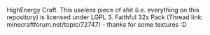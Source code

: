 ﻿HighEnergy Craft.
This useless piece of shit (i.e. everything on this repository) is licensed under LGPL 3.
Faithful 32x Pack (Thread link: minecraftforum.net/topic/72747) - thanks for some textures :D